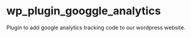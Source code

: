 # wp_plugin_googgle_analytics
Plugin to add google analytics tracking code to our wordpress website.

